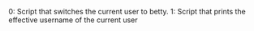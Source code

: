 0: Script that switches the current user to betty.
1: Script that prints the effective username of the current user
